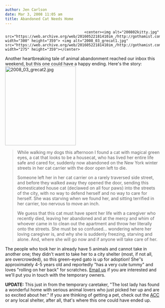 ```yaml
---
author: Jen Carlson
date: Mar 3, 2008 11:05 am
title: Abandoned Cat Needs Home
---
```


	
										<center><img alt="200802kitty.jpg" src="https://web.archive.org/web/20160522181410im_/http://gothamist.com/attachments/arts_jen/200802kitty.jpg" width="300" height="359"> <img alt="2008_03_grecat1.jpg" src="https://web.archive.org/web/20160522181410im_/http://gothamist.com/attachments/jen/2008_03_grecat1.jpg" width="275" height="359"></center>

<p>Another heartbreaking tale of animal abandonment reached our inbox this weekend, but this one could have a happy ending. Here&apos;s the story:<img alt="2008_03_grecat2.jpg" src="https://web.archive.org/web/20160522181410im_/http://gothamist.com/attachments/jen/2008_03_grecat2.jpg" width="230" height="257" class="right"></p><blockquote>While walking my dogs this afternoon I found a cat with magical green eyes, a cat that looks to be a housecat, who has lived her entire life safe and cared for, suddenly now abandoned on the New York winter streets in her cat carrier with the door open left to die.<p></p>

<p>Someone left her in her cat carrier on a rarely traversed side street, and before they walked away they opened the door, sending this domesticated house cat (declawed on all four paws) into the streets of the city, with no way to defend herself and no way to care for herself. She was starving when we found her, and sitting terrified in her carrier, too nervous to move an inch.</p>

<p>We guess that this cat must have spent her life with a caregiver who recently died, leaving her abandoned and at the mercy and whim of whoever came in to clean out the apartment and throw her literally onto the streets. She must be so confused&#x2026; wondering where her loving caregiver is, and why she is suddenly freezing, starving and alone. And, where she will go now and if anyone will take care of her.</p></blockquote>The people who took her in already have 5 animals and cannot take in another one; they didn&apos;t want to take her to a city shelter (most, if not all, are overcrowded), so this green-eyed gato is up for adoption! She&apos;&#x92;s approximately 4-5 years old and reportedly &quot;has a very cute tummy&quot; and loves &quot;rolling on her back&quot; for scratches. <a href="https://web.archive.org/web/20160522181410/mailto:tips@gothamist.com">Email us</a> if you are interested and we&apos;ll put you in touch with the temporary owners.  <p></p>

<p><strong>UPDATE:</strong> This just in from the temporary caretaker, &quot;The lost lady has found a wonderful home with serious animal lovers who just picked her up and are so excited about her.&quot; If you are thinking of getting a pet, check out the <a href="https://web.archive.org/web/20160522181410/http://www.nycacc.org/">ACC</a> or any local shelter, after all, that&apos;s where this one could have ended up.</p>					
										
									
				